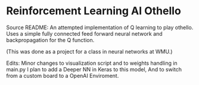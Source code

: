 # Reinforcement Learning AI Othello
Source README:
An attempted implementation of Q learning to play othello. Uses a simple fully
connected feed forward neural network and backpropagation for the Q function.

(This was done as a project for a class in neural networks at WMU.)

Edits:
Minor changes to visualization script and to weights handling in main.py
I plan to add a Deeper NN in Keras to this model, And to switch from a custom board to a OpenAI Enviroment.
